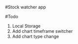 #Stock watcher app

#Todo

1. Local Storage
2. Add chart timeframe switcher
3. Add chart type change

